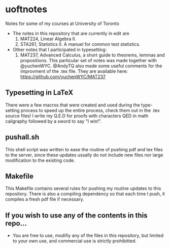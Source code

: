 # uoftnotes
Notes for some of my courses at University of Toronto
* The notes in this repository that are currently in edit are
   1. MAT224, Linear Algebra II.
   2. STA261, Statistics II. A manuel for common test statistics.
* Other notes that I participated in typesetting:
   1. MAT237, Advanced Calculus, a short guide to theorems, lemmas and propositions. This particular set of notes was made together with @yuchenWYC. @AndyTQ also made some useful comments for the improvment of the .tex file. They are available here:  https://github.com/yuchenWYC/MAT237
   

## Typesetting in LaTeX
There were a few macros that were created and used during the type-setting process to speed up the entire process, check them out in the .tex source files! I write my Q.E.D for proofs with characters QED in math caligraphy followed by a sword to say "I win!".

## pushall.sh
This shell script was written to ease the routine of pushing pdf and tex files to the server, since these updates ussally do not include new files nor large modification to the existing code.

## Makefile
This Makefile contains several rules for pushing my routine updates to this repository. There is also a compiling dependency so that each time I push, it compiles a fresh pdf file if necessary.

## If you wish to use any of the contents in this repo...
* You are free to use, modifiy any of the files in this repository, but limited to your own use, and commercial use is strictly prohibitted.

